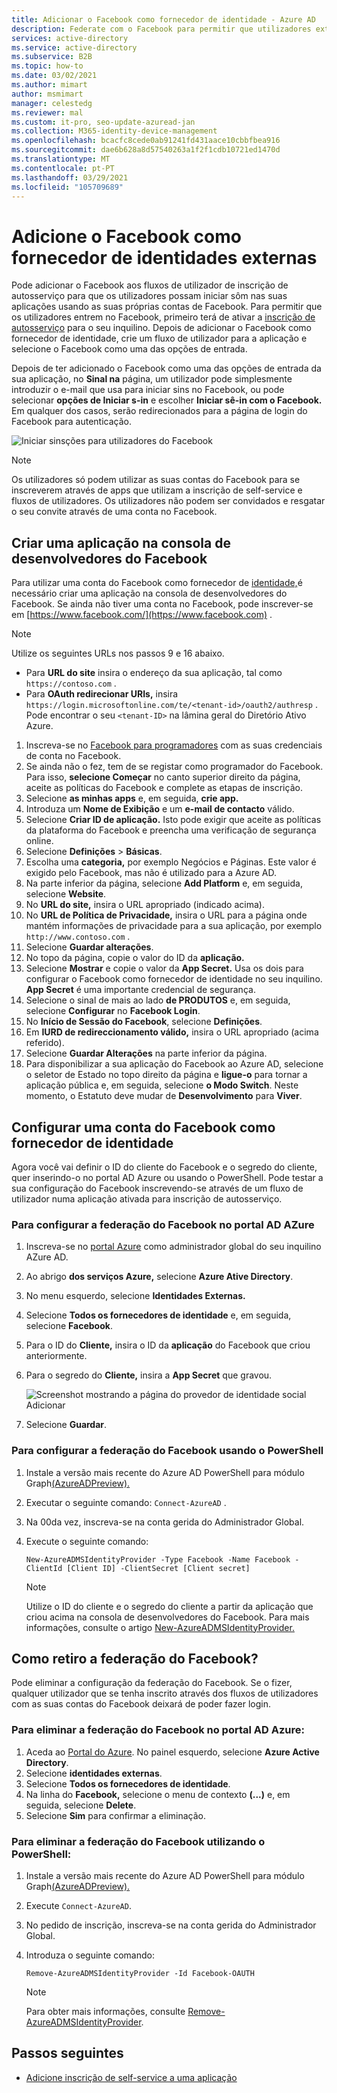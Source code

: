 ```yaml
---
title: Adicionar o Facebook como fornecedor de identidade - Azure AD
description: Federate com o Facebook para permitir que utilizadores externos (convidados) inscrevam-se nas suas aplicações AD Azure com as suas próprias contas no Facebook.
services: active-directory
ms.service: active-directory
ms.subservice: B2B
ms.topic: how-to
ms.date: 03/02/2021
ms.author: mimart
author: msmimart
manager: celestedg
ms.reviewer: mal
ms.custom: it-pro, seo-update-azuread-jan
ms.collection: M365-identity-device-management
ms.openlocfilehash: bcacfc8cede0ab91241fd431aace10cbbfbea916
ms.sourcegitcommit: dae6b628a8d57540263a1f2f1cdb10721ed1470d
ms.translationtype: MT
ms.contentlocale: pt-PT
ms.lasthandoff: 03/29/2021
ms.locfileid: "105709689"
---
```

# <a name="add-facebook-as-an-identity-provider-for-external-identities"></a>Adicione o Facebook como fornecedor de identidades externas

Pode adicionar o Facebook aos fluxos de utilizador de inscrição de autosserviço para que os utilizadores possam iniciar sôm nas suas aplicações usando as suas próprias contas de Facebook. Para permitir que os utilizadores entrem no Facebook, primeiro terá de ativar a [inscrição de autosserviço](self-service-sign-up-user-flow.md) para o seu inquilino. Depois de adicionar o Facebook como fornecedor de identidade, crie um fluxo de utilizador para a aplicação e selecione o Facebook como uma das opções de entrada.

Depois de ter adicionado o Facebook como uma das opções de entrada da sua aplicação, no **Sinal na** página, um utilizador pode simplesmente introduzir o e-mail que usa para iniciar sins no Facebook, ou pode selecionar **opções de Iniciar s-in** e escolher **Iniciar sê-in com o Facebook.** Em qualquer dos casos, serão redirecionados para a página de login do Facebook para autenticação.

![Iniciar sinsções para utilizadores do Facebook](media/facebook-federation/sign-in-with-facebook-overview.png)

> [!NOTE]
> Os utilizadores só podem utilizar as suas contas do Facebook para se inscreverem através de apps que utilizam a inscrição de self-service e fluxos de utilizadores. Os utilizadores não podem ser convidados e resgatar o seu convite através de uma conta no Facebook.

## <a name="create-an-app-in-the-facebook-developers-console"></a>Criar uma aplicação na consola de desenvolvedores do Facebook

Para utilizar uma conta do Facebook como fornecedor de [identidade,](identity-providers.md)é necessário criar uma aplicação na consola de desenvolvedores do Facebook. Se ainda não tiver uma conta no Facebook, pode inscrever-se em [https://www.facebook.com/](https://www.facebook.com) .

> [!NOTE]  
> Utilize os seguintes URLs nos passos 9 e 16 abaixo.
> - Para **URL do site** insira o endereço da sua aplicação, tal como `https://contoso.com` .
> - Para **OAuth redirecionar URIs,** insira `https://login.microsoftonline.com/te/<tenant-id>/oauth2/authresp` . Pode encontrar o seu `<tenant-ID>` na lâmina geral do Diretório Ativo Azure.


1. Inscreva-se no [Facebook para programadores](https://developers.facebook.com/) com as suas credenciais de conta no Facebook.
2. Se ainda não o fez, tem de se registar como programador do Facebook. Para isso, **selecione Começar** no canto superior direito da página, aceite as políticas do Facebook e complete as etapas de inscrição.
3. Selecione **as minhas apps** e, em seguida, **crie app.**
4. Introduza um **Nome de Exibição** e um **e-mail de contacto** válido.
5. Selecione **Criar ID de aplicação.** Isto pode exigir que aceite as políticas da plataforma do Facebook e preencha uma verificação de segurança online.
6. Selecione **Definições**  >  **Básicas**.
7. Escolha uma **categoria,** por exemplo Negócios e Páginas. Este valor é exigido pelo Facebook, mas não é utilizado para a Azure AD.
8. Na parte inferior da página, selecione **Add Platform** e, em seguida, selecione **Website**.
9. No **URL do site,** insira o URL apropriado (indicado acima).
10. No **URL de Política de Privacidade,** insira o URL para a página onde mantém informações de privacidade para a sua aplicação, por exemplo `http://www.contoso.com` .
11. Selecione **Guardar alterações**.
12. No topo da página, copie o valor do ID da **aplicação.**
13. Selecione **Mostrar** e copie o valor da **App Secret.** Usa os dois para configurar o Facebook como fornecedor de identidade no seu inquilino. **App Secret** é uma importante credencial de segurança.
14. Selecione o sinal de mais ao lado **de PRODUTOS** e, em seguida, selecione **Configurar** no **Facebook Login**.
15. No **Início de Sessão do Facebook**, selecione **Definições**.
16. Em **IURD de redireccionamento válido,** insira o URL apropriado (acima referido).
17. Selecione **Guardar Alterações** na parte inferior da página.
18. Para disponibilizar a sua aplicação do Facebook ao Azure AD, selecione o seletor de Estado no topo direito da página e **ligue-o** para tornar a aplicação pública e, em seguida, selecione **o Modo Switch**. Neste momento, o Estatuto deve mudar de **Desenvolvimento** para **Viver**.
    
## <a name="configure-a-facebook-account-as-an-identity-provider"></a>Configurar uma conta do Facebook como fornecedor de identidade
Agora você vai definir o ID do cliente do Facebook e o segredo do cliente, quer inserindo-o no portal AD Azure ou usando o PowerShell. Pode testar a sua configuração do Facebook inscrevendo-se através de um fluxo de utilizador numa aplicação ativada para inscrição de autosserviço.

### <a name="to-configure-facebook-federation-in-the-azure-ad-portal"></a>Para configurar a federação do Facebook no portal AD AZure
1. Inscreva-se no [portal Azure](https://portal.azure.com) como administrador global do seu inquilino AZure AD.
2. Ao abrigo **dos serviços Azure,** selecione **Azure Ative Directory**.
3. No menu esquerdo, selecione **Identidades Externas.**
4. Selecione **Todos os fornecedores de identidade** e, em seguida, selecione **Facebook**.
5. Para o ID do **Cliente,** insira o ID da **aplicação** do Facebook que criou anteriormente.
6. Para o segredo do **Cliente,** insira a **App Secret** que gravou.

   ![Screenshot mostrando a página do provedor de identidade social Adicionar](media/facebook-federation/add-social-identity-provider-page.png)

7. Selecione **Guardar**.
### <a name="to-configure-facebook-federation-by-using-powershell"></a>Para configurar a federação do Facebook usando o PowerShell
1. Instale a versão mais recente do Azure AD PowerShell para módulo Graph[(AzureADPreview).](https://www.powershellgallery.com/packages/AzureADPreview)
2. Executar o seguinte comando: `Connect-AzureAD` .
3. Na 00da vez, inscreva-se na conta gerida do Administrador Global.  
4. Execute o seguinte comando: 
   
   `New-AzureADMSIdentityProvider -Type Facebook -Name Facebook -ClientId [Client ID] -ClientSecret [Client secret]`
 
   > [!NOTE]
   > Utilize o ID do cliente e o segredo do cliente a partir da aplicação que criou acima na consola de desenvolvedores do Facebook. Para mais informações, consulte o artigo [New-AzureADMSIdentityProvider.](/powershell/module/azuread/new-azureadmsidentityprovider?view=azureadps-2.0-preview&preserve-view=true) 

## <a name="how-do-i-remove-facebook-federation"></a>Como retiro a federação do Facebook?
Pode eliminar a configuração da federação do Facebook. Se o fizer, qualquer utilizador que se tenha inscrito através dos fluxos de utilizadores com as suas contas do Facebook deixará de poder fazer login. 

### <a name="to-delete-facebook-federation-in-the-azure-ad-portal"></a>Para eliminar a federação do Facebook no portal AD Azure: 
1. Aceda ao [Portal do Azure](https://portal.azure.com). No painel esquerdo, selecione **Azure Active Directory**. 
2. Selecione **identidades externas**.
3. Selecione **Todos os fornecedores de identidade**.
4. Na linha do **Facebook,** selecione o menu de contexto **(...)** e, em seguida, selecione **Delete**. 
5. Selecione **Sim** para confirmar a eliminação.

### <a name="to-delete-facebook-federation-by-using-powershell"></a>Para eliminar a federação do Facebook utilizando o PowerShell: 
1. Instale a versão mais recente do Azure AD PowerShell para módulo Graph[(AzureADPreview).](https://www.powershellgallery.com/packages/AzureADPreview)
2. Execute `Connect-AzureAD`.  
4. No pedido de inscrição, inscreva-se na conta gerida do Administrador Global.  
5. Introduza o seguinte comando:

    `Remove-AzureADMSIdentityProvider -Id Facebook-OAUTH`

   > [!NOTE]
   > Para obter mais informações, consulte [Remove-AzureADMSIdentityProvider](/powershell/module/azuread/Remove-AzureADMSIdentityProvider?view=azureadps-2.0-preview&preserve-view=true). 

## <a name="next-steps"></a>Passos seguintes

- [Adicione inscrição de self-service a uma aplicação](self-service-sign-up-user-flow.md)